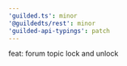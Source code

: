 ```yaml
---
'guilded.ts': minor
'@guildedts/rest': minor
'guilded-api-typings': patch
---
```


feat: forum topic lock and unlock

